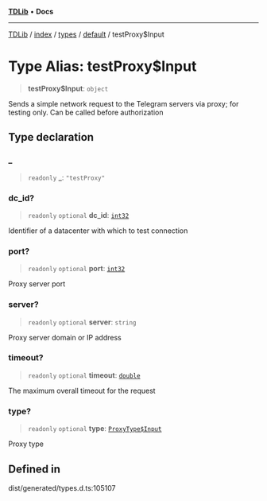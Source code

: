 [**TDLib**](../../../../../../README.md) • **Docs**

***

[TDLib](../../../../../../modules.md) / [index](../../../../../README.md) / [types](../../../README.md) / [default](../README.md) / testProxy$Input

# Type Alias: testProxy$Input

> **testProxy$Input**: `object`

Sends a simple network request to the Telegram servers via proxy; for testing only. Can be called before authorization

## Type declaration

### \_

> `readonly` **\_**: `"testProxy"`

### dc\_id?

> `readonly` `optional` **dc\_id**: [`int32`](int32.md)

Identifier of a datacenter with which to test connection

### port?

> `readonly` `optional` **port**: [`int32`](int32.md)

Proxy server port

### server?

> `readonly` `optional` **server**: `string`

Proxy server domain or IP address

### timeout?

> `readonly` `optional` **timeout**: [`double`](double.md)

The maximum overall timeout for the request

### type?

> `readonly` `optional` **type**: [`ProxyType$Input`](ProxyType$Input.md)

Proxy type

## Defined in

dist/generated/types.d.ts:105107
